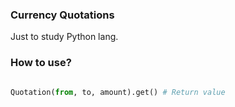 ### Currency Quotations

Just to study Python lang.

### How to use?

```python

Quotation(from, to, amount).get() # Return value

```
